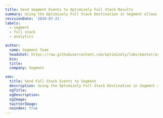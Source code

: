 ```yaml
---
title: Send Segment Events to Optimizely Full Stack Results
summary: Using the Optimizely Full Stack Destination in Segment allows Segment users to send their Segment events to Optimizely for use in results analysis.
revisionDate: '2020-07-21'
labels:
  - segment
  - full stack
  - analytics

author:
  name: Segment Team
  headshot: https://raw.githubusercontent.com/optimizely/labs/master/assets/author-headshots/segment-icon.svg
  bio:
  title:
  company: Segment

seo:
  title: Send Full Stack Events to Segment
  description: Using the Optimizely Full Stack Destination in Segment allows Segment users to send their Segment events to Optimizely for use in results analysis.
  ogTitle:
  ogDescription:
  ogImage:
  twitterImage:
  noindex: true
---
```

